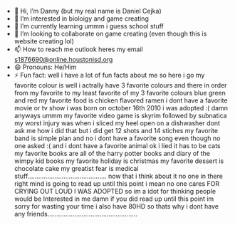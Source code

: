 - 👋 Hi, I’m Danny (but my real name is Daniel Cejka) 
- 👀 I’m interested in bioloigy and game creating 
- 🌱 I’m currently learning ummm i guess school stuff 
- 💞️ I’m looking to collaborate on game creating (even though this is website creating lol) 
- 📫 How to reach me outlook heres my email s1876690@online.houstonisd.org 
- 😄 Pronouns: He/Him 
- ⚡ Fun fact: well i have a lot of fun facts about me so here i go my favorite colour is well i actrally have 3 favorite colours and there in order from my favorite to my least favorite of my 3 favorite colours blue green and red my favorite food is chicken flavored ramen i dont have a favorite movie or tv show i was born on october 16th 2010 i was adopted :( damn anyways ummm my favorite video game is skyrim followed by subnatica my worst injury was when i sliced my heel open on a dishwasher dont ask me how i did that but i did get 12 shots and 14 stiches my favorite band is simple plan and no i dont have a favorite song even though no one asked :( and i dont have a favorite animal ok i lied it has to be cats my favorite books are all of the harry potter books and diary of the wimpy kid books my favorite holiday is christmas my favorite dessert is chocolate cake my greatist fear is medical stuff............................................ now that i think about it no one in there right mind is going to read up until this point i mean no one cares FOR CRYING OUT LOUD I WAS ADOPTED so im a idot for thinking people would be Interested in me damn if you did read up until this point im sorry for wasting your time i also have 80HD so thats why i dont have any friends.................................................. 

<!---
Danny13821/Danny13821 is a ✨ special ✨ repository because its `README.md` (this file) appears on your GitHub profile.
You can click the Preview link to take a look at your changes.
--->
